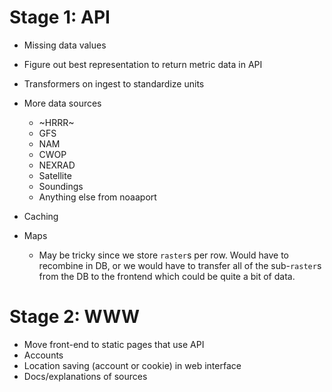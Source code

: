 # Stage 1: API
* Missing data values
* Figure out best representation to return metric data in API
* Transformers on ingest to standardize units

* More data sources
    * ~HRRR~
    * GFS
    * NAM
    * CWOP
    * NEXRAD
    * Satellite
    * Soundings
    * Anything else from noaaport
* Caching
* Maps
    * May be tricky since we store `raster`s per row. Would have to recombine in DB, or we would have to transfer all of the sub-`raster`s from the DB to the frontend which could be quite a bit of data.

# Stage 2: WWW
* Move front-end to static pages that use API
* Accounts
* Location saving (account or cookie) in web interface
* Docs/explanations of sources
